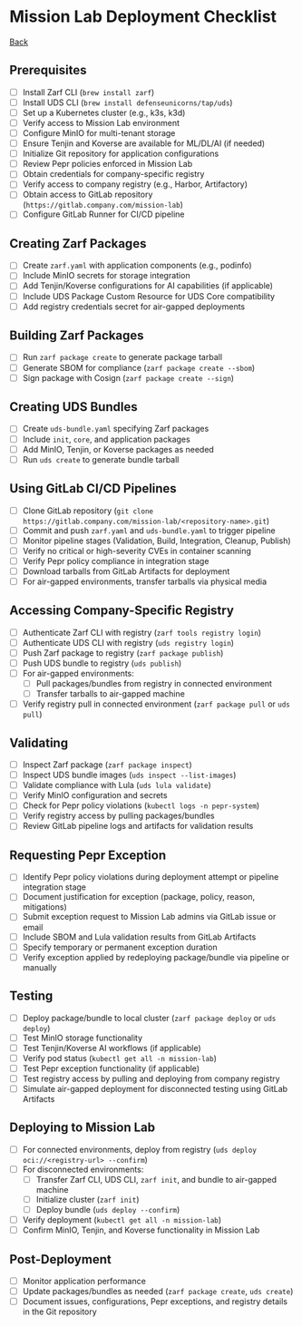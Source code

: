 # Mission Lab Deployment Checklist

[Back](history.go(1))

## Prerequisites
- [ ] Install Zarf CLI (`brew install zarf`)
- [ ] Install UDS CLI (`brew install defenseunicorns/tap/uds`)
- [ ] Set up a Kubernetes cluster (e.g., k3s, k3d)
- [ ] Verify access to Mission Lab environment
- [ ] Configure MinIO for multi-tenant storage
- [ ] Ensure Tenjin and Koverse are available for ML/DL/AI (if needed)
- [ ] Initialize Git repository for application configurations
- [ ] Review Pepr policies enforced in Mission Lab
- [ ] Obtain credentials for company-specific registry
- [ ] Verify access to company registry (e.g., Harbor, Artifactory)
- [ ] Obtain access to GitLab repository (`https://gitlab.company.com/mission-lab`)
- [ ] Configure GitLab Runner for CI/CD pipeline

## Creating Zarf Packages
- [ ] Create `zarf.yaml` with application components (e.g., podinfo)
- [ ] Include MinIO secrets for storage integration
- [ ] Add Tenjin/Koverse configurations for AI capabilities (if applicable)
- [ ] Include UDS Package Custom Resource for UDS Core compatibility
- [ ] Add registry credentials secret for air-gapped deployments

## Building Zarf Packages
- [ ] Run `zarf package create` to generate package tarball
- [ ] Generate SBOM for compliance (`zarf package create --sbom`)
- [ ] Sign package with Cosign (`zarf package create --sign`)

## Creating UDS Bundles
- [ ] Create `uds-bundle.yaml` specifying Zarf packages
- [ ] Include `init`, `core`, and application packages
- [ ] Add MinIO, Tenjin, or Koverse packages as needed
- [ ] Run `uds create` to generate bundle tarball

## Using GitLab CI/CD Pipelines
- [ ] Clone GitLab repository (`git clone https://gitlab.company.com/mission-lab/<repository-name>.git`)
- [ ] Commit and push `zarf.yaml` and `uds-bundle.yaml` to trigger pipeline
- [ ] Monitor pipeline stages (Validation, Build, Integration, Cleanup, Publish)
- [ ] Verify no critical or high-severity CVEs in container scanning
- [ ] Verify Pepr policy compliance in integration stage
- [ ] Download tarballs from GitLab Artifacts for deployment
- [ ] For air-gapped environments, transfer tarballs via physical media

## Accessing Company-Specific Registry
- [ ] Authenticate Zarf CLI with registry (`zarf tools registry login`)
- [ ] Authenticate UDS CLI with registry (`uds registry login`)
- [ ] Push Zarf package to registry (`zarf package publish`)
- [ ] Push UDS bundle to registry (`uds publish`)
- [ ] For air-gapped environments:
  - [ ] Pull packages/bundles from registry in connected environment
  - [ ] Transfer tarballs to air-gapped machine
- [ ] Verify registry pull in connected environment (`zarf package pull` or `uds pull`)

## Validating
- [ ] Inspect Zarf package (`zarf package inspect`)
- [ ] Inspect UDS bundle images (`uds inspect --list-images`)
- [ ] Validate compliance with Lula (`uds lula validate`)
- [ ] Verify MinIO configuration and secrets
- [ ] Check for Pepr policy violations (`kubectl logs -n pepr-system`)
- [ ] Verify registry access by pulling packages/bundles
- [ ] Review GitLab pipeline logs and artifacts for validation results

## Requesting Pepr Exception
- [ ] Identify Pepr policy violations during deployment attempt or pipeline integration stage
- [ ] Document justification for exception (package, policy, reason, mitigations)
- [ ] Submit exception request to Mission Lab admins via GitLab issue or email
- [ ] Include SBOM and Lula validation results from GitLab Artifacts
- [ ] Specify temporary or permanent exception duration
- [ ] Verify exception applied by redeploying package/bundle via pipeline or manually

## Testing
- [ ] Deploy package/bundle to local cluster (`zarf package deploy` or `uds deploy`)
- [ ] Test MinIO storage functionality
- [ ] Test Tenjin/Koverse AI workflows (if applicable)
- [ ] Verify pod status (`kubectl get all -n mission-lab`)
- [ ] Test Pepr exception functionality (if applicable)
- [ ] Test registry access by pulling and deploying from company registry
- [ ] Simulate air-gapped deployment for disconnected testing using GitLab Artifacts

## Deploying to Mission Lab
- [ ] For connected environments, deploy from registry (`uds deploy oci://<registry-url> --confirm`)
- [ ] For disconnected environments:
  - [ ] Transfer Zarf CLI, UDS CLI, `zarf init`, and bundle to air-gapped machine
  - [ ] Initialize cluster (`zarf init`)
  - [ ] Deploy bundle (`uds deploy --confirm`)
- [ ] Verify deployment (`kubectl get all -n mission-lab`)
- [ ] Confirm MinIO, Tenjin, and Koverse functionality in Mission Lab

## Post-Deployment
- [ ] Monitor application performance
- [ ] Update packages/bundles as needed (`zarf package create`, `uds create`)
- [ ] Document issues, configurations, Pepr exceptions, and registry details in the Git repository

